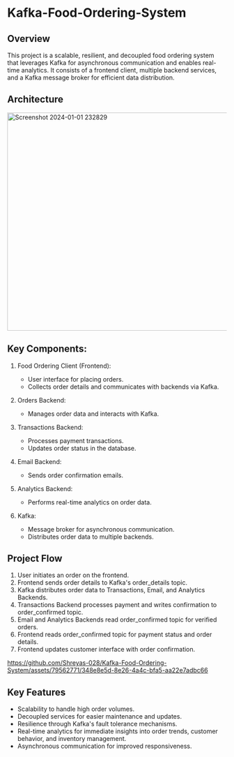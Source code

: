 # Kafka-Food-Ordering-System

## Overview
This project is a scalable, resilient, and decoupled food ordering system that leverages Kafka for asynchronous communication and enables real-time analytics. It consists of a frontend client, multiple backend services, and a Kafka message broker for efficient data distribution.

## Architecture
<img width="708" height="500" alt="Screenshot 2024-01-01 232829" src="https://github.com/Shreyas-028/Kafka-Food-Ordering-System/assets/79562771/c9b3724d-da76-4813-a99b-9a24b426e726">

## Key Components:

1. Food Ordering Client (Frontend):
    - User interface for placing orders.
    - Collects order details and communicates with backends via Kafka.
    
2. Orders Backend:
    - Manages order data and interacts with Kafka.
    
3. Transactions Backend:
    - Processes payment transactions.
    - Updates order status in the database.
    
4. Email Backend:
    - Sends order confirmation emails.
    
5. Analytics Backend:
    - Performs real-time analytics on order data.
   
6. Kafka:
    - Message broker for asynchronous communication.
    - Distributes order data to multiple backends.

## Project Flow

1. User initiates an order on the frontend.
2. Frontend sends order details to Kafka's order_details topic.
3. Kafka distributes order data to Transactions, Email, and Analytics Backends.
4. Transactions Backend processes payment and writes confirmation to order_confirmed topic.
5. Email and Analytics Backends read order_confirmed topic for verified orders.
6. Frontend reads order_confirmed topic for payment status and order details.
7. Frontend updates customer interface with order confirmation.

   

https://github.com/Shreyas-028/Kafka-Food-Ordering-System/assets/79562771/348e8e5d-8e26-4a4c-bfa5-aa22e7adbc66



## Key Features

- Scalability to handle high order volumes.
- Decoupled services for easier maintenance and updates.
- Resilience through Kafka's fault tolerance mechanisms.
- Real-time analytics for immediate insights into order trends, customer behavior, and inventory management.
- Asynchronous communication for improved responsiveness.
